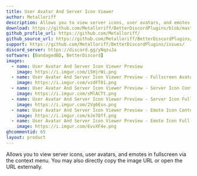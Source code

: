 ```yaml
---
title: User Avatar And Server Icon Viewer
author: Metalloriff
description: Allows you to view server icons, user avatars, and emotes in fullscreen via the context menu. You may also directly copy the image URL or open the URL externally.
download: https://github.com/Metalloriff/BetterDiscordPlugins/blob/master/AvatarIconViewer.plugin.js
github_profile_url: https://github.com/Metalloriff/
github_source_url: https://github.com/Metalloriff/BetterDiscordPlugins/blob/master/AvatarIconViewer.plugin.js
support: https://github.com/Metalloriff/BetterDiscordPlugins/issues/
discord_server: https://discord.gg/yNqzuJa
software: [BandagedBD, BetterDiscord]
images:
  - name: User Avatar And Server Icon Viewer Preview
    image: https://i.imgur.com/i5HjrWi.png
  - name: User Avatar And Server Icon Viewer Preview - Fullscreen Avatar
    image: https://i.imgur.com/vzdFT01.png
  - name: User Avatar And Server Icon Viewer Preview - Server Icon Context Menu
    image: https://i.imgur.com/sMlACTt.png
  - name: User Avatar And Server Icon Viewer Preview - Server Icon Full Screen
    image: https://i.imgur.com/2Vg6Esn.png
  - name: User Avatar And Server Icon Viewer Preview - Emote Icon Context Menu
    image: https://i.imgur.com/kJe78ff.png
  - name: User Avatar And Server Icon Viewer Preview - Emote Icon Full Screen
    image: https://i.imgur.com/EvvXF4e.png
ghcommentid: 65
layout: product
---
```

Allows you to view server icons, user avatars, and emotes in fullscreen via the context menu. You may also directly copy the image URL or open the URL externally.